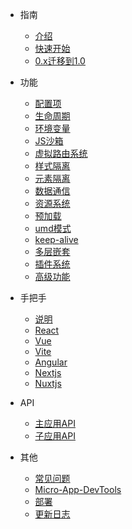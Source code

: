 - 指南
  - [介绍](/)
  - [快速开始](zh-cn/start)
  - [0.x迁移到1.0](zh-cn/transfer)

- 功能
  - [配置项](zh-cn/configure)
  - [生命周期](zh-cn/life-cycles)
  - [环境变量](zh-cn/env)
  - [JS沙箱](zh-cn/sandbox)
  - [虚拟路由系统](zh-cn/router)
  - [样式隔离](zh-cn/scopecss)
  - [元素隔离](zh-cn/dom-scope)
  - [数据通信](zh-cn/data)
  - [资源系统](zh-cn/static-source)
  - [预加载](zh-cn/prefetch)
  - [umd模式](zh-cn/umd)
  - [keep-alive](zh-cn/keep-alive)
  - [多层嵌套](zh-cn/nest)
  - [插件系统](zh-cn/plugins)
  - [高级功能](zh-cn/advanced)

- 手把手
  - [说明](zh-cn/framework/introduce)
  - [React](zh-cn/framework/react)
  - [Vue](zh-cn/framework/vue)
  - [Vite](zh-cn/framework/vite)
  - [Angular](zh-cn/framework/angular)
  - [Nextjs](zh-cn/framework/nextjs)
  - [Nuxtjs](zh-cn/framework/nuxtjs)

- API
  - [主应用API](zh-cn/api/base-app)
  - [子应用API](zh-cn/api/child-app)

- 其他
  - [常见问题](zh-cn/questions)
  - [Micro-App-DevTools](zh-cn/micro-app-devtools)
  - [部署](zh-cn/deploy)
  - [更新日志](zh-cn/changelog)
